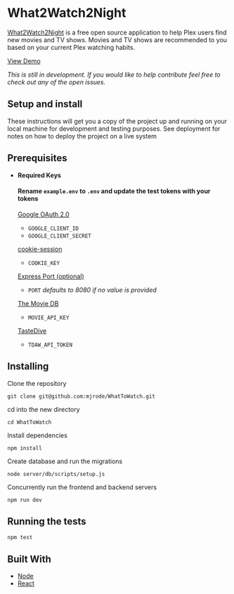 # What2Watch2Night

[What2Watch2Night](https://what2watch2night.herokuapp.com/) is a free open source application to help Plex users find new movies and TV shows. Movies and TV shows are recommended to you based on your current Plex watching habits.

[View Demo](https://streamable.com/ghkbb)

_This is still in development. If you would like to help contribute feel free to check out any of the open issues._

## Setup and install

These instructions will get you a copy of the project up and running on your local machine for development and testing purposes. See deployment for notes on how to deploy the project on a live system

## Prerequisites
* **Required Keys**
  #### Rename `example.env` to `.env` and update the test tokens with your tokens


  [Google OAuth 2.0](https://developers.google.com/identity/protocols/OAuth2)
  * `GOOGLE_CLIENT_ID`
  * `GOOGLE_CLIENT_SECRET`

  [cookie-session](https://www.npmjs.com/package/cookie-session)
    * `COOKIE_KEY`

  [Express Port (optional)](https://expressjs.com)
    * `PORT` _defaults to 8080 if no value is provided_

  [The Movie DB](https://developers.themoviedb.org/3/getting-started)
    * `MOVIE_API_KEY`

  [TasteDive](https://tastedive.com/read/api)
    * `TDAW_API_TOKEN`


## Installing
Clone the repository

`git clone git@github.com:mjrode/WhatToWatch.git`

 cd into the new directory

 `cd WhatToWatch`

Install dependencies

 `npm install`

Create database and run the migrations

`node server/db/scripts/setup.js`

Concurrently run the frontend and backend servers

`npm run dev`

## Running the tests
  `npm test`

## Built With

* [Node](www.example.com)
* [React](www.example.com)
